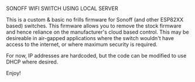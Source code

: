SONOFF WIFI SWITCH USING LOCAL SERVER

This is a custom & basic no frills firmware for Sonoff (and other ESP82XX based) switches.
This firmware allows you to remove the stock firmware and hence reliance on the 
manufacturer's cloud based control.  This may be desireable in air-gapped applications
where the switch wouldn't have access to the internet, or where maximum security is 
required.

For now, IP addresses are hardcoded, but the code can be modified to use DHCP where desired.

Enjoy!
